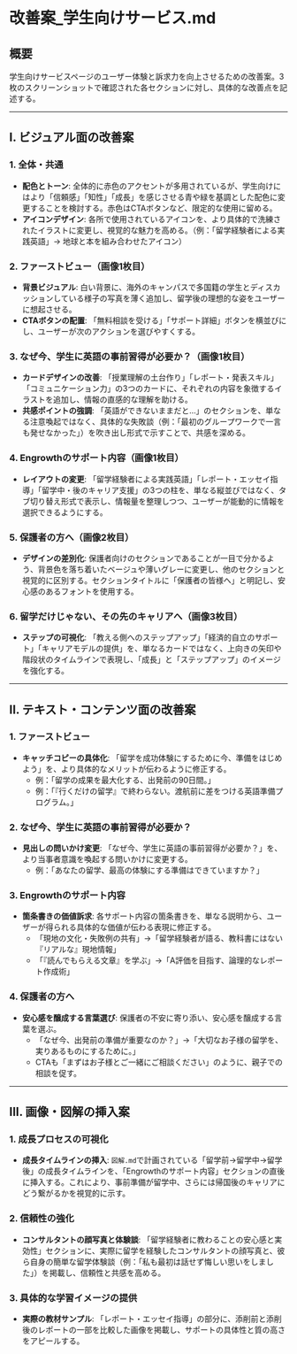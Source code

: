 # 改善案\_学生向けサービス.md

## 概要

学生向けサービスページのユーザー体験と訴求力を向上させるための改善案。3枚のスクリーンショットで確認された各セクションに対し、具体的な改善点を記述する。

---

## I. ビジュアル面の改善案

### 1. 全体・共通

- **配色とトーン**: 全体的に赤色のアクセントが多用されているが、学生向けにはより「信頼感」「知性」「成長」を感じさせる青や緑を基調とした配色に変更することを検討する。赤色はCTAボタンなど、限定的な使用に留める。
- **アイコンデザイン**: 各所で使用されているアイコンを、より具体的で洗練されたイラストに変更し、視覚的な魅力を高める。（例：「留学経験者による実践英語」→ 地球と本を組み合わせたアイコン）

### 2. ファーストビュー（画像1枚目）

- **背景ビジュアル**: 白い背景に、海外のキャンパスで多国籍の学生とディスカッションしている様子の写真を薄く追加し、留学後の理想的な姿をユーザーに想起させる。
- **CTAボタンの配置**: 「無料相談を受ける」「サポート詳細」ボタンを横並びにし、ユーザーが次のアクションを選びやすくする。

### 3. なぜ今、学生に英語の事前習得が必要か？（画像1枚目）

- **カードデザインの改善**: 「授業理解の土台作り」「レポート・発表スキル」「コミュニケーション力」の3つのカードに、それぞれの内容を象徴するイラストを追加し、情報の直感的な理解を助ける。
- **共感ポイントの強調**: 「英語ができないままだと…」のセクションを、単なる注意喚起ではなく、具体的な失敗談（例：「最初のグループワークで一言も発せなかった」）を吹き出し形式で示すことで、共感を深める。

### 4. Engrowthのサポート内容（画像1枚目）

- **レイアウトの変更**: 「留学経験者による実践英語」「レポート・エッセイ指導」「留学中・後のキャリア支援」の3つの柱を、単なる縦並びではなく、タブ切り替え形式で表示し、情報量を整理しつつ、ユーザーが能動的に情報を選択できるようにする。

### 5. 保護者の方へ（画像2枚目）

- **デザインの差別化**: 保護者向けのセクションであることが一目で分かるよう、背景色を落ち着いたベージュや薄いグレーに変更し、他のセクションと視覚的に区別する。セクションタイトルに「保護者の皆様へ」と明記し、安心感のあるフォントを使用する。

### 6. 留学だけじゃない、その先のキャリアへ（画像3枚目）

- **ステップの可視化**: 「教える側へのステップアップ」「経済的自立のサポート」「キャリアモデルの提供」を、単なるカードではなく、上向きの矢印や階段状のタイムラインで表現し、「成長」と「ステップアップ」のイメージを強化する。

---

## II. テキスト・コンテンツ面の改善案

### 1. ファーストビュー

- **キャッチコピーの具体化**: 「留学を成功体験にするために今、準備をはじめよう」を、より具体的なメリットが伝わるように修正する。
  - 例：「留学の成果を最大化する、出発前の90日間。」
  - 例：「『行くだけの留学』で終わらない。渡航前に差をつける英語準備プログラム。」

### 2. なぜ今、学生に英語の事前習得が必要か？

- **見出しの問いかけ変更**: 「なぜ今、学生に英語の事前習得が必要か？」を、より当事者意識を喚起する問いかけに変更する。
  - 例：「あなたの留学、最高の体験にする準備はできていますか？」

### 3. Engrowthのサポート内容

- **箇条書きの価値訴求**: 各サポート内容の箇条書きを、単なる説明から、ユーザーが得られる具体的な価値が伝わる表現に修正する。
  - 「現地の文化・失敗例の共有」→「留学経験者が語る、教科書にはない『リアルな』現地情報」
  - 「『読んでもらえる文章』を学ぶ」→「A評価を目指す、論理的なレポート作成術」

### 4. 保護者の方へ

- **安心感を醸成する言葉選び**: 保護者の不安に寄り添い、安心感を醸成する言葉を選ぶ。
  - 「なぜ今、出発前の準備が重要なのか？」→「大切なお子様の留学を、実りあるものにするために。」
  - CTAも「まずはお子様とご一緒にご相談ください」のように、親子での相談を促す。

---

## III. 画像・図解の挿入案

### 1. 成長プロセスの可視化

- **成長タイムラインの挿入**: `図解.md`で計画されている「留学前→留学中→留学後」の成長タイムラインを、「Engrowthのサポート内容」セクションの直後に挿入する。これにより、事前準備が留学中、さらには帰国後のキャリアにどう繋がるかを視覚的に示す。

### 2. 信頼性の強化

- **コンサルタントの顔写真と体験談**: 「留学経験者に教わることの安心感と実効性」セクションに、実際に留学を経験したコンサルタントの顔写真と、彼ら自身の簡単な留学体験談（例：「私も最初は話せず悔しい思いをしました」）を掲載し、信頼性と共感を高める。

### 3. 具体的な学習イメージの提供

- **実際の教材サンプル**: 「レポート・エッセイ指導」の部分に、添削前と添削後のレポートの一部を比較した画像を掲載し、サポートの具体性と質の高さをアピールする。

